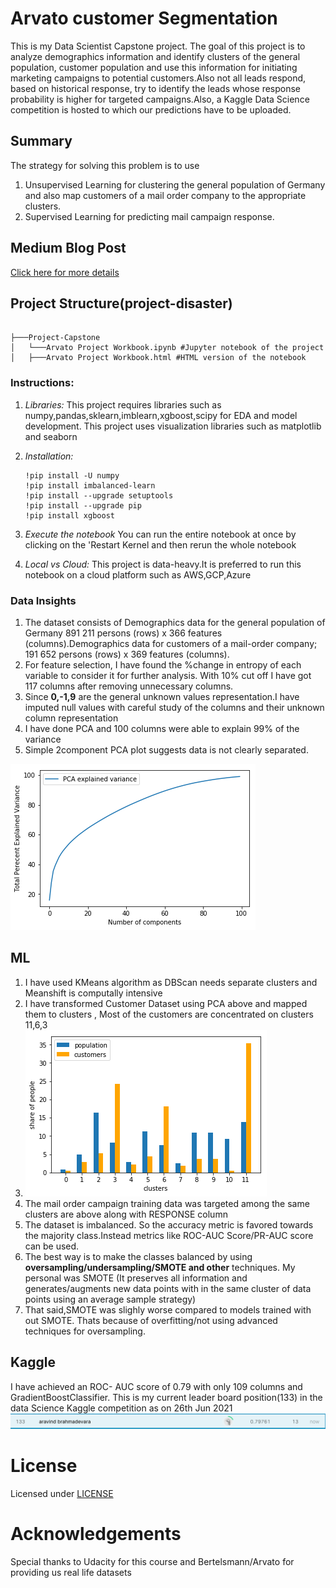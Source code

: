 # Arvato customer Segmentation

This is my Data Scientist Capstone project. The goal of this project is to analyze demographics information  and identify clusters of the general population, customer population and use this information for initiating marketing campaigns to potential customers.Also not all leads respond, based on historical response, try to identify the leads whose response probability is higher for targeted campaigns.Also, a Kaggle Data Science competition is hosted to which our predictions have to be uploaded.

## Summary
The strategy for solving this problem is to use 
1. Unsupervised Learning for clustering the general population of Germany and also map customers of a mail order company to the appropriate clusters.
2. Supervised Learning for predicting mail campaign response.


## Medium Blog Post
[Click here for more details](https://aravind-deva.medium.com/data-scientist-capstone-project-real-life-customer-segmentation-4d1441e01855)

## Project Structure(project-disaster)
```

├───Project-Capstone
│   └───Arvato Project Workbook.ipynb #Jupyter notebook of the project
│   ├───Arvato Project Workbook.html #HTML version of the notebook

```

### Instructions:
1. *Libraries:*
    This project requires libraries such as numpy,pandas,sklearn,imblearn,xgboost,scipy for EDA and model development. This project uses visualization libraries such as matplotlib and seaborn
	
2. *Installation:*
	
	```
	!pip install -U numpy
	!pip install imbalanced-learn
	!pip install --upgrade setuptools
	!pip install --upgrade pip
	!pip install xgboost
	```
	
3. *Execute the notebook*
	You can run the entire notebook at once by clicking on the 'Restart Kernel and then rerun the whole notebook 

4. *Local vs Cloud:* 
	This project is data-heavy.It is preferred to run this notebook on a cloud platform such as AWS,GCP,Azure

### Data Insights

1. The dataset consists of Demographics data for the general population of Germany 891 211 persons (rows) x 366 features (columns).Demographics data for customers of a mail-order company; 191 652 persons (rows) x 369 features (columns).
2. For feature selection, I have found the %change in entropy of each variable to consider it for further analysis. With 10% cut off I have got 117 columns after removing unnecessary columns.
3. Since **0,-1,9** are the general unknown values representation.I have imputed null values with careful study of the columns and their unknown column representation 
4. I have done PCA and 100 columns were able to explain 99% of the variance 
5. Simple 2component PCA plot suggests data is not clearly separated.

![PCA Variance](https://github.com/aravind-deva/Data-Science/blob/main/Project-Capstone/pca.png)

## ML 
1. I have used KMeans algorithm as DBScan needs separate clusters and Meanshift is computally intensive
2. I have transformed Customer Dataset using PCA above and mapped them to clusters , Most of the customers are concentrated on clusters 11,6,3 
3. ![Clusters](https://github.com/aravind-deva/Data-Science/blob/main/Project-Capstone/Customer%20Segmentation.png)
4. The mail order campaign training data was targeted among the same clusters are above along with RESPONSE column
5. The dataset is imbalanced. So the accuracy metric is favored towards the majority class.Instead metrics like ROC-AUC Score/PR-AUC score can be used. 
6. The best way is to make the classes balanced by using **oversampling/undersampling/SMOTE and other** techniques. My personal was SMOTE (It preserves all information and generates/augments new data points with in the same cluster of data points using an average sample strategy)
7. That said,SMOTE was slighly worse compared to models trained with out SMOTE. Thats because of overfitting/not using advanced techniques for oversampling. 

## Kaggle
I have achieved an ROC- AUC score of 0.79 with only 109 columns and GradientBoostClassifier. This is my current leader board position(133) in the data Science Kaggle competition as on 26th Jun 2021
![Kaggle Leaderboard](https://github.com/aravind-deva/Data-Science/blob/main/Project-Capstone/Rank.PNG)

# License
Licensed under [LICENSE](https://github.com/aravind-deva/Data-Science/blob/main/LICENSE)

# Acknowledgements

Special thanks to Udacity for this course and Bertelsmann/Arvato for providing us real life datasets 
